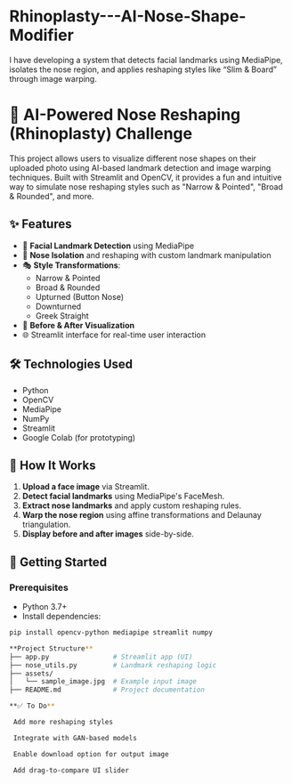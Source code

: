 # Rhinoplasty---AI-Nose-Shape-Modifier
I have developing a system that detects facial landmarks using MediaPipe, isolates the nose region, and applies reshaping styles like “Slim &amp; Board” through image warping.

# 🤖 AI-Powered Nose Reshaping (Rhinoplasty) Challenge

This project allows users to visualize different nose shapes on their uploaded photo using AI-based landmark detection and image warping techniques. Built with Streamlit and OpenCV, it provides a fun and intuitive way to simulate nose reshaping styles such as "Narrow & Pointed", "Broad & Rounded", and more.

## ✨ Features

- 🧠 **Facial Landmark Detection** using MediaPipe
- 👃 **Nose Isolation** and reshaping with custom landmark manipulation
- 🎭 **Style Transformations**:
  - Narrow & Pointed
  - Broad & Rounded
  - Upturned (Button Nose)
  - Downturned
  - Greek Straight
- 🔄 **Before & After Visualization**
- 🌐 Streamlit interface for real-time user interaction

## 🛠️ Technologies Used

- Python
- OpenCV
- MediaPipe
- NumPy
- Streamlit
- Google Colab (for prototyping)

## 📸 How It Works

1. **Upload a face image** via Streamlit.
2. **Detect facial landmarks** using MediaPipe's FaceMesh.
3. **Extract nose landmarks** and apply custom reshaping rules.
4. **Warp the nose region** using affine transformations and Delaunay triangulation.
5. **Display before and after images** side-by-side.

## 🚀 Getting Started

### Prerequisites

- Python 3.7+
- Install dependencies:

```bash
pip install opencv-python mediapipe streamlit numpy

**Project Structure**
├── app.py                # Streamlit app (UI)
├── nose_utils.py         # Landmark reshaping logic
├── assets/
│   └── sample_image.jpg  # Example input image
├── README.md             # Project documentation

**✅ To Do**

 Add more reshaping styles

 Integrate with GAN-based models

 Enable download option for output image

 Add drag-to-compare UI slider

